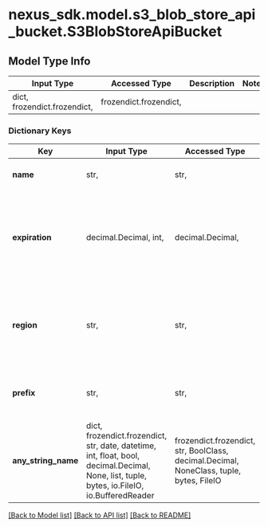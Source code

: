 # nexus_sdk.model.s3_blob_store_api_bucket.S3BlobStoreApiBucket

## Model Type Info
Input Type | Accessed Type | Description | Notes
------------ | ------------- | ------------- | -------------
dict, frozendict.frozendict,  | frozendict.frozendict,  |  | 

### Dictionary Keys
Key | Input Type | Accessed Type | Description | Notes
------------ | ------------- | ------------- | ------------- | -------------
**name** | str,  | str,  | The name of the S3 bucket | 
**expiration** | decimal.Decimal, int,  | decimal.Decimal,  | How many days until deleted blobs are finally removed from the S3 bucket (-1 to disable) | value must be a 32 bit integer
**region** | str,  | str,  | The AWS region to create a new S3 bucket in or an existing S3 bucket&#x27;s region | 
**prefix** | str,  | str,  | The S3 blob store (i.e S3 object) key prefix | [optional] 
**any_string_name** | dict, frozendict.frozendict, str, date, datetime, int, float, bool, decimal.Decimal, None, list, tuple, bytes, io.FileIO, io.BufferedReader | frozendict.frozendict, str, BoolClass, decimal.Decimal, NoneClass, tuple, bytes, FileIO | any string name can be used but the value must be the correct type | [optional]

[[Back to Model list]](../../README.md#documentation-for-models) [[Back to API list]](../../README.md#documentation-for-api-endpoints) [[Back to README]](../../README.md)

